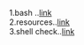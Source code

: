 1.bash ..[link](https://missing.csail.mit.edu/2020/shell-tools/)\
2.resources..[link](https://betterprogramming.pub/13-fantastic-learning-tools-and-resources-for-bash-scripting-51a6de98015c)\
3.shell check..[link](https://www.shellcheck.net/)



